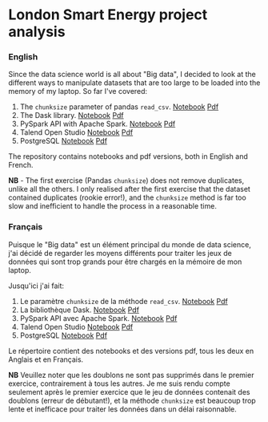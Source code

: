# London Smart Energy project analysis

### English

Since the data science world is all about "Big data", I decided to look at the different ways to manipulate datasets that are too large to be loaded into the memory of my laptop. So far I've covered:
1. The `chunksize` parameter of pandas `read_csv`. [Notebook](https://github.com/jlad26/london-smart-energy/blob/master/Pandas%20chunksize%20-%20London%20Smart%20Energy%20EN.ipynb) [Pdf](https://github.com/jlad26/london-smart-energy/blob/master/Pandas%20chunksize%20-%20London%20Smart%20Energy%20EN.pdf)
1. The Dask library. [Notebook](https://github.com/jlad26/london-smart-energy/blob/master/Dask%20-%20London%20Smart%20Energy%20EN.ipynb) [Pdf](https://github.com/jlad26/london-smart-energy/blob/master/Dask%20-%20London%20Smart%20Energy%20EN.pdf)
1. PySpark API with Apache Spark. [Notebook](https://github.com/jlad26/london-smart-energy/blob/master/PySpark%20-%20London%20Smart%20Energy%20EN.ipynb) [Pdf](https://github.com/jlad26/london-smart-energy/blob/master/PySpark%20-%20London%20Smart%20Energy%20EN.pdf)
1. Talend Open Studio [Notebook](https://github.com/jlad26/london-smart-energy/blob/master/Talend%20-%20London%20Smart%20Energy%20EN.ipynb) [Pdf](https://github.com/jlad26/london-smart-energy/blob/master/Talend%20-%20London%20Smart%20Energy%20EN.pdf)
1. PostgreSQL [Notebook](https://github.com/jlad26/london-smart-energy/blob/master/PostgreSQL%20-%20London%20Smart%20Energy%20EN.ipynb) [Pdf](https://github.com/jlad26/london-smart-energy/blob/master/PostgreSQL%20-%20London%20Smart%20Energy%20EN.pdf)

The repository contains notebooks and pdf versions, both in English and French.

**NB** - The first exercise (Pandas `chunksize`) does not remove duplicates, unlike all the others. I only realised after the first exercise that the dataset contained duplicates (rookie error!), and the `chunksize` method is far too slow and inefficient to handle the process in a reasonable time.

### Français

Puisque le "Big data" est un élément principal du monde de data science, j'ai décidé de regarder les moyens différents pour traiter les jeux de données qui sont trop grands pour être chargés en la mémoire de mon laptop.

Jusqu'ici j'ai fait:
1. Le paramètre `chunksize` de la méthode `read_csv`. [Notebook](https://github.com/jlad26/london-smart-energy/blob/master/Pandas%20chunksize%20-%20London%20Smart%20Energy%20FR.ipynb) [Pdf](https://github.com/jlad26/london-smart-energy/blob/master/Pandas%20chunksize%20-%20London%20Smart%20Energy%20FR.pdf)
1. La bibliothèque Dask. [Notebook](https://github.com/jlad26/london-smart-energy/blob/master/Dask%20-%20London%20Smart%20Energy%20FR.ipynb) [Pdf](https://github.com/jlad26/london-smart-energy/blob/master/Dask%20-%20London%20Smart%20Energy%20FR.pdf)
1. PySpark API avec Apache Spark. [Notebook](https://github.com/jlad26/london-smart-energy/blob/master/PySpark%20-%20London%20Smart%20Energy%20FR.ipynb) [Pdf](https://github.com/jlad26/london-smart-energy/blob/master/PySpark%20-%20London%20Smart%20Energy%20FR.pdf)
1. Talend Open Studio [Notebook](https://github.com/jlad26/london-smart-energy/blob/master/Talend%20-%20London%20Smart%20Energy%20FR.ipynb) [Pdf](https://github.com/jlad26/london-smart-energy/blob/master/Talend%20-%20London%20Smart%20Energy%20FR.pdf)
1. PostgreSQL [Notebook](https://github.com/jlad26/london-smart-energy/blob/master/PostgreSQL%20-%20London%20Smart%20Energy%20FR.ipynb) [Pdf](https://github.com/jlad26/london-smart-energy/blob/master/PostgreSQL%20-%20London%20Smart%20Energy%20FR.pdf)

Le répertoire contient des notebooks et des versions pdf, tous les deux en Anglais et en Français.

**NB** Veuillez noter que les doublons ne sont pas supprimés dans le premier exercice, contrairement à tous les autres. Je me suis rendu compte seulement après le premier exercice que le jeu de données contenait des doublons (erreur de débutant!), et la méthode `chunksize` est beaucoup trop lente et inefficace pour traiter les données dans un délai raisonnable.